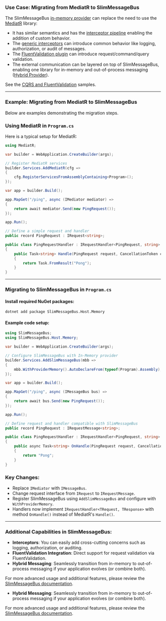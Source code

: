 ### Use Case: Migrating from MediatR to SlimMessageBus

The SlimMessageBus [in-memory provider](/docs/provider_memory.md) can replace the need to use the [MediatR](https://github.com/jbogard/MediatR) library:

- It has similar semantics and has the [interceptor pipeline](/docs/intro.md#interceptors) enabling the addition of custom behavior.
- The [generic interceptors](/docs/intro.md#generic-interceptors) can introduce common behavior like logging, authorization, or audit of messages.
- The [FluentValidation plugin](/docs/plugin_fluent_validation.md) can introduce request/command/query validation.
- The external communication can be layered on top of SlimMessageBus, enabling one library for in-memory and out-of-process messaging ([Hybrid Provider](/docs/provider_hybrid.md)).

See the [CQRS and FluentValidation](/src/Samples/Sample.ValidatingWebApi/) samples.

---

### Example: Migrating from MediatR to SlimMessageBus

Below are examples demonstrating the migration steps.

### Using MediatR in `Program.cs`

Here is a typical setup for MediatR:

```csharp
using MediatR;

var builder = WebApplication.CreateBuilder(args);

// Register MediatR services
builder.Services.AddMediatR(cfg =>
{
    cfg.RegisterServicesFromAssemblyContaining<Program>();
});

var app = builder.Build();

app.MapGet("/ping", async (IMediator mediator) =>
{
    return await mediator.Send(new PingRequest());
});

app.Run();

// Define a simple request and handler
public record PingRequest : IRequest<string>;

public class PingRequestHandler : IRequestHandler<PingRequest, string>
{
    public Task<string> Handle(PingRequest request, CancellationToken cancellationToken)
    {
        return Task.FromResult("Pong");
    }
}
```

---

### Migrating to SlimMessageBus in `Program.cs`

#### Install required NuGet packages:

```
dotnet add package SlimMessageBus.Host.Memory
```

#### Example code setup:

```csharp
using SlimMessageBus;
using SlimMessageBus.Host.Memory;

var builder = WebApplication.CreateBuilder(args);

// Configure SlimMessageBus with In-Memory provider
builder.Services.AddSlimMessageBus(mbb =>
{
    mbb.WithProviderMemory().AutoDeclareFrom(typeof(Program).Assembly);
});

var app = builder.Build();

app.MapGet("/ping", async (IMessageBus bus) =>
{
    return await bus.Send(new PingRequest());
});

app.Run();

// Define request and handler compatible with SlimMessageBus
public record PingRequest : IRequestMessage<string>;

public class PingRequestHandler : IRequestHandler<PingRequest, string>
{
    public async Task<string> OnHandle(PingRequest request, CancellationToken cancellationToken)
    {
        return "Pong";
    }
}
```

### Key Changes:

- Replace `IMediator` with `IMessageBus`.
- Change request interface from `IRequest` to `IRequestMessage`.
- Register SlimMessageBus using `AddSlimMessageBus` and configure with `WithProviderMemory`.
- Handlers now implement `IRequestHandler<TRequest, TResponse>` with method `OnHandle()` instead of MediatR's `Handle()`.

---

### Additional Capabilities in SlimMessageBus:

- **Interceptors**: You can easily add cross-cutting concerns such as logging, authorization, or auditing.
- **FluentValidation Integration**: Direct support for request validation via FluentValidation.
- **Hybrid Messaging**: Seamlessly transition from in-memory to out-of-process messaging if your application evolves (or combine both).

For more advanced usage and additional features, please review the [SlimMessageBus documentation](/docs/).
- **Hybrid Messaging**: Seamlessly transition from in-memory to out-of-process messaging if your application evolves (or combine both).

For more advanced usage and additional features, please review the [SlimMessageBus documentation](/docs/).
